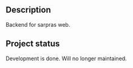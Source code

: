 ## Description

Backend for sarpras web.

## Project status

Development is done. Will no longer maintained.
